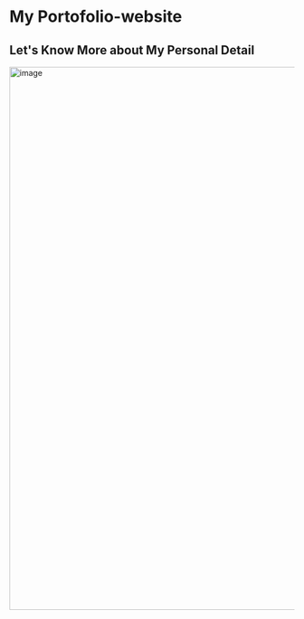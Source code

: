 # My Portofolio-website
## Let's Know More about My Personal Detail
<img width="960" alt="image" src="https://user-images.githubusercontent.com/88423102/205541801-1ad9cac9-3f98-43a5-b000-88425a67cda9.png">
